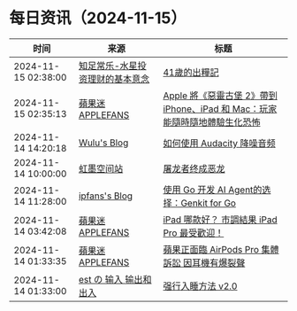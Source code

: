 ﻿# 每日资讯（2024-11-15）

|时间|来源|标题|
|---|---|---|
|2024-11-15 02:38:00|[知足常乐-水星投资理财的基本意念](http://mercurychong.blogspot.com/feeds/posts/default)|[41歲的出糧記](http://mercurychong.blogspot.com/2024/11/41.html)|
|2024-11-15 02:35:13|[蘋果迷 APPLEFANS](https://applefans.today/feed/)|[Apple 將《惡靈古堡 2》帶到 iPhone、iPad 和 Mac：玩家能隨時隨地體驗生化恐怖](https://applefans.today/2024-11-resident-evil-2-launch-december/)|
|2024-11-14 14:20:18|[Wulu's Blog](https://wulu.zone/feed/post.xml)|[如何使用 Audacity 降噪音频](https://wulu.zone/posts/audacity-noise-reduction-guide)|
|2024-11-14 10:00:00|[虹墨空间站](https://www.imaegoo.com/atom.xml)|[屠龙者终成恶龙](https://www.imaegoo.com/2024/sensational-headlines/)|
|2024-11-14 11:28:00|[ipfans's Blog](https://www.4async.com/atom.xml)|[使用 Go 开发 AI Agent的选择：Genkit for Go](https://www.4async.com/2024/11/building-ai-agent-with-genkit-for-go/)|
|2024-11-14 03:42:08|[蘋果迷 APPLEFANS](https://applefans.today/feed/)|[iPad 哪款好？ 市調結果 iPad Pro 最受歡迎！](https://applefans.today/2024-11-ipad-quarter-of-selling/)|
|2024-11-14 01:33:35|[蘋果迷 APPLEFANS](https://applefans.today/feed/)|[蘋果正面臨 AirPods Pro 集體訴訟 因耳機有爆裂聲](https://applefans.today/2024-11-apple-airpods-pro-crackling-lawsuit/)|
|2024-11-14 01:33:00|[est の 输入 输出和出入](https://blog.est.im/rss)|[强行入睡方法 v2.0](https://blog.est.im/2024/stderr-15)|
